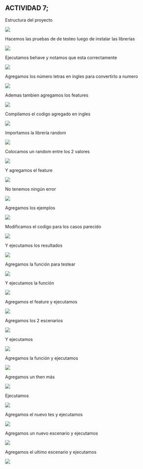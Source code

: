 ## ACTIVIDAD 7; 

Estructura del proyecto  

![](https://github.com/AriusJoel1/DesarrolloDeSoftware/blob/main/actividad7/img/Imagen1.jpg)


Hacemos las  pruebas de de testeo luego de instalar las librerias 

![](https://github.com/AriusJoel1/DesarrolloDeSoftware/blob/main/actividad7/img/Imagen2.jpg)

Ejecutamos behave y notamos que esta correctamente  

![](https://github.com/AriusJoel1/DesarrolloDeSoftware/blob/main/actividad7/img/Imagen3.jpg)

Agregamos los número letras en ingles para convertirlo a numero 

![](https://github.com/AriusJoel1/DesarrolloDeSoftware/blob/main/actividad7/img/Imagen4.jpg)

Ademas tambien agregamos los features  

![](https://github.com/AriusJoel1/DesarrolloDeSoftware/blob/main/actividad7/img/Imagen5.jpg)

Compilamos el codigo agregado en ingles  

![](https://github.com/AriusJoel1/DesarrolloDeSoftware/blob/main/actividad7/img/Imagen6.jpg)

Importamos la librería random  

![](https://github.com/AriusJoel1/DesarrolloDeSoftware/blob/main/actividad7/img/Imagen7.jpg)

Colocamos un random entre los 2 valores  

![](https://github.com/AriusJoel1/DesarrolloDeSoftware/blob/main/actividad7/img/Imagen8.jpg)

Y agregamos el feature  

![](https://github.com/AriusJoel1/DesarrolloDeSoftware/blob/main/actividad7/img/Imagen9.jpg)

No tenemos ningún error  

![](https://github.com/AriusJoel1/DesarrolloDeSoftware/blob/main/actividad7/img/Imagen10.jpg)

Agregamos los ejemplos  

![](https://github.com/AriusJoel1/DesarrolloDeSoftware/blob/main/actividad7/img/Imagen11.jpg)

Modificamos el codigo para los casos parecido  

![](https://github.com/AriusJoel1/DesarrolloDeSoftware/blob/main/actividad7/img/Imagen12.jpg)

Y ejecutamos los resultados  

![](https://github.com/AriusJoel1/DesarrolloDeSoftware/blob/main/actividad7/img/Imagen13.jpg)

Agregamos la función para testear  

![](https://github.com/AriusJoel1/DesarrolloDeSoftware/blob/main/actividad7/img/Imagen14.jpg)

Y ejecutamos la función  

![](https://github.com/AriusJoel1/DesarrolloDeSoftware/blob/main/actividad7/img/Imagen15.jpg)

Agregamos el feature y ejecutamos  

![](https://github.com/AriusJoel1/DesarrolloDeSoftware/blob/main/actividad7/img/Imagen16.jpg)

Agregamos los 2 escenarios  

![](https://github.com/AriusJoel1/DesarrolloDeSoftware/blob/main/actividad7/img/Imagen17.jpg)

Y ejecutamos  

![](https://github.com/AriusJoel1/DesarrolloDeSoftware/blob/main/actividad7/img/Imagen18.jpg)


Agregamos la función y ejecutamos  

![](https://github.com/AriusJoel1/DesarrolloDeSoftware/blob/main/actividad7/img/Imagen19.jpg)

Agregamos un then más  

![](https://github.com/AriusJoel1/DesarrolloDeSoftware/blob/main/actividad7/img/Imagen20.jpg)

Ejecutamos  

![](https://github.com/AriusJoel1/DesarrolloDeSoftware/blob/main/actividad7/img/Imagen21.jpg)

Agregamos el nuevo tes y ejecutamos  

![](https://github.com/AriusJoel1/DesarrolloDeSoftware/blob/main/actividad7/img/Imagen22.jpg)

Agregamos un nuevo escenario y ejecutamos  

![](https://github.com/AriusJoel1/DesarrolloDeSoftware/blob/main/actividad7/img/Imagen23.jpg)

Agregamos el ultimo escenario y ejecutamos

![](https://github.com/AriusJoel1/DesarrolloDeSoftware/blob/main/actividad7/img/Imagen24.jpg)

